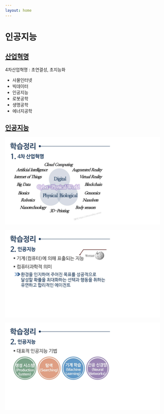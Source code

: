 ```yaml
---
layout: home
---
```


# 인공지능


## [산업혁명](산업혁명)

4차산업혁명 : 초연결성, 초지능화

* 사물인터넷
* 빅데이터
* 인공지능
* 로봇공학
* 생명공학
* 에너지공학

## [인공지능](인공지능)

![컴퓨터학개론_13강_페이지_59](./img/컴퓨터학개론_13강_페이지_59.jpg)

![컴퓨터학개론_13강_페이지_60](./img/컴퓨터학개론_13강_페이지_60.jpg)

![컴퓨터학개론_13강_페이지_61](./img/컴퓨터학개론_13강_페이지_61.jpg)





